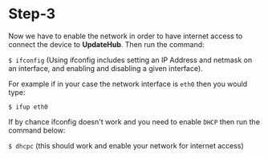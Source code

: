 # Step-3

Now we have to enable the network in order to have internet access to connect the device to  **UpdateHub**.
Then run the command:  

`$ ifconfig` (Using ifconfig includes setting an IP Address and netmask on an interface, and enabling and disabling a given interface).

For example if in your case the network interface is `eth0` then you would type:

`$ ifup eth0`

If by chance ifconfig doesn't work and you need to enable `DHCP` then run the command below:

`$ dhcpc` (this should work and enable your network for internet access)
